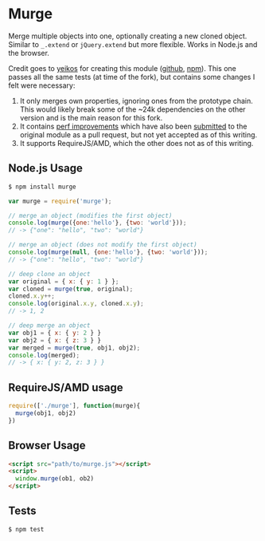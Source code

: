 # Murge

Merge multiple objects into one, optionally creating a new cloned object.
Similar to `_.extend` or `jQuery.extend` but more flexible. Works in Node.js
and the browser.

Credit goes to [yeikos](https://github.com/yeikos) for creating this module
([github](https://github.com/yeikos/js.merge), [npm](https://www.npmjs.org/package/merge)).
This one passes all the same tests (at time of the fork), but contains some changes I felt were necessary:

 1. It only merges own properties, ignoring ones from the prototype chain. This would likely break some of the ~24k dependencies on the other version and is the main reason for this fork.
 2. It contains [perf improvements](http://jsperf.com/merge-test) which have also been [submitted](https://github.com/yeikos/js.merge/pull/11) to the original module as a pull request, but not yet accepted as of this writing.
 3. It supports RequireJS/AMD, which the other does not as of this writing.

## Node.js Usage

```sh
$ npm install murge
```

```js
var murge = require('murge');

// merge an object (modifies the first object)
console.log(murge({one:'hello'}, {two: 'world'}));
// -> {"one": "hello", "two": "world"}

// merge an object (does not modify the first object)
console.log(murge(null, {one:'hello'}, {two: 'world'}));
// -> {"one": "hello", "two": "world"}

// deep clone an object
var original = { x: { y: 1 } };
var cloned = murge(true, original);
cloned.x.y++;
console.log(original.x.y, cloned.x.y);
// -> 1, 2

// deep merge an object
var obj1 = { x: { y: 2 } }
var obj2 = { x: { z: 3 } }
var merged = murge(true, obj1, obj2);
console.log(merged);
// -> { x: { y: 2, z: 3 } }
```

## RequireJS/AMD usage

```js
require(['./murge'], function(murge){
  murge(obj1, obj2)
})
```

## Browser Usage

```html
<script src="path/to/murge.js"></script>
<script>
  window.murge(ob1, ob2)
</script>
```

## Tests

```sh
$ npm test
```
